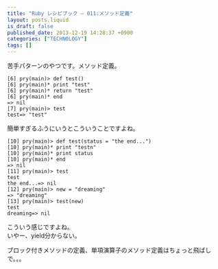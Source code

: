 ```yaml
---
title: "Ruby レシピブック — 011:メソッド定義"
layout: posts.liquid
is_draft: false
published_date: 2013-12-19 14:28:37 +0900
categories: ["TECHNOLOGY"]
tags: []
---
```


苦手パターンのやつです。メソッド定義。

    [6] pry(main)> def test()
    [6] pry(main)* print "test"
    [6] pry(main)* return "test"
    [6] pry(main)* end
    => nil
    [7] pry(main)> test
    test=> "test"

簡単すぎるふうにいうとこういうことですよね。

    [10] pry(main)> def test(status = "the end...")
    [10] pry(main)* print "testn"
    [10] pry(main)* print status
    [10] pry(main)* end
    => nil
    [11] pry(main)> test
    test
    the end...=> nil
    [12] pry(main)> new = "dreaming"
    => "dreaming"
    [13] pry(main)> test(new)
    test
    dreaming=> nil

こういう感じですよね。  
いやー、yield分からない。

ブロック付きメソッドの定義、単項演算子のメソッド定義はちょっと飛ばしで。。。


